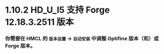 # 1.10.2 HD_U_I5 支持 Forge 12.18.3.2511 版本

### 你需要在 HMCL 的 `版本设置` -> `自动安装` 中调整 Optifine 版本（和）或 Forge 版本。
